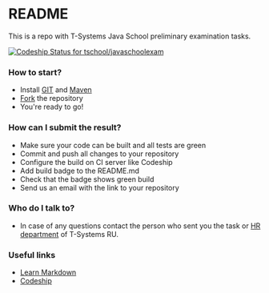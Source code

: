 # README #

This is a repo with T-Systems Java School preliminary examination tasks.

[ ![Codeship Status for tschool/javaschoolexam](https://app.codeship.com/projects/a9af8940-d130-0134-89a6-5e8aaaa2a5a2/status?branch=master)](https://app.codeship.com/projects/201451)

### How to start?  ###
* Install [GIT](https://git-scm.com/) and [Maven](https://maven.apache.org)
* [Fork](https://confluence.atlassian.com/bitbucket/forking-a-repository-221449527.html) the repository 
* You're ready to go!

### How can I submit the result?  ###

* Make sure your code can be built and all tests are green
* Commit and push all changes to your repository
* Configure the build on CI server like Codeship
* Add build badge to the README.md
* Check that the badge shows green build
* Send us an email with the link to your repository

### Who do I talk to? ###

* In case of any questions contact the person who sent you the task or [HR department](mailto:job@t-systems.ru) of T-Systems RU.

### Useful links ###

* [Learn Markdown](https://bitbucket.org/tutorials/markdowndemo)
* [Codeship](https://codeship.com)